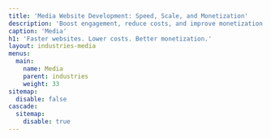```yaml
---
title: 'Media Website Development: Speed, Scale, and Monetization'
description: 'Boost engagement, reduce costs, and improve monetization for media websites. We optimize performance, handle traffic spikes, and prepare for AI search.'
caption: 'Media'
h1: 'Faster websites. Lower costs. Better monetization.'
layout: industries-media
menus:
  main:
    name: Media
    parent: industries
    weight: 33
sitemap:
  disable: false
cascade:
  sitemap:
    disable: true
---
```

